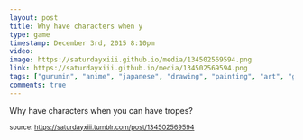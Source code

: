 ```yaml
---
layout: post
title: Why have characters when y
type: game
timestamp: December 3rd, 2015 8:10pm
video: 
image: https://saturdayxiii.github.io/media/134502569594.png
link: https://saturdayxiii.github.io/media/134502569594.png
tags: ["gurumin", "anime", "japanese", "drawing", "painting", "art", "game"]
comments: true
---
```


Why have characters when you can have tropes?
 
  
<small>source: https://saturdayxiii.tumblr.com/post/134502569594</small>